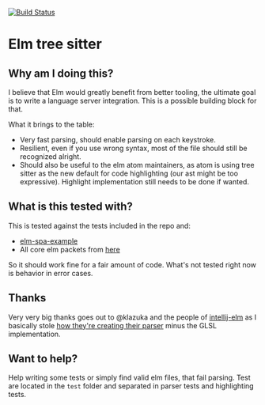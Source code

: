 [![Build Status](https://github.com/elm-tooling/tree-sitter-elm/actions/workflows/test.yml/badge.svg)](https://github.com/elm-tooling/tree-sitter-elm/actions/workflows/test.yml)

# Elm tree sitter

## Why am I doing this?

I believe that Elm would greatly benefit from better tooling, the ultimate goal is to write a language server integration. This is a possible building block for that.

What it brings to the table:

- Very fast parsing, should enable parsing on each keystroke.
- Resilient, even if you use wrong syntax, most of the file should still be recognized alright.
- Should also be useful to the elm atom maintainers, as atom is using tree sitter as the new default for code highlighting (our ast might be too expressive). Highlight implementation still needs to be done if wanted.

## What is this tested with?

This is tested against the tests included in the repo and:

- [elm-spa-example](https://github.com/rtfeldman/elm-spa-example)
- All core elm packets from [here](https://github.com/elm)

So it should work fine for a fair amount of code. What's not tested right now is behavior in error cases.

## Thanks

Very very big thanks goes out to @klazuka and the people of [intellij-elm](https://github.com/klazuka/intellij-elm/) as I basically stole [how they're creating their parser](https://github.com/klazuka/intellij-elm/blob/master/src/main/grammars/ElmParser.bnf) minus the GLSL implementation.

## Want to help?

Help writing some tests or simply find valid elm files, that fail parsing.
Test are located in the `test` folder and separated in parser tests and highlighting tests.
